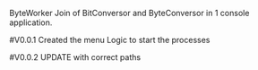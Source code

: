 ByteWorker
Join of BitConversor and ByteConversor in 1 console application.

#V0.0.1
Created the menu
Logic to start the processes

#V0.0.2
UPDATE with correct paths